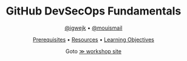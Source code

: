 <!-- markdownlint-disable MD033 -->

<h1 align="center">GitHub DevSecOps Fundamentals</h1>

<p align="center"><a href="https://github.com/igwejk">@igwejk</a> • <a href="https://github.com/mouismail">@mouismail</a></p>

<p align="center">
  <a href="https://githubuniverseworkshops.github.io/github-devsecops-fundamentals/prerequisites">Prerequisites</a> •
  <a href="https://githubuniverseworkshops.github.io/github-devsecops-fundamentals/index.md#resources">Resources</a> •
  <a href="https://githubuniverseworkshops.github.io/github-devsecops-fundamentals/index.md#learning-objectives">Learning Objectives</a>
</p>

<p align="center">
Goto <a style="font-weight=bold" href="https://githubuniverseworkshops.github.io/github-devsecops-fundamentals">≫ workshop site</a>
</p>
